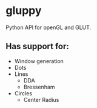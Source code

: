 # gluppy

Python API for openGL and GLUT.

## Has support for:
* Window generation
* Dots
* Lines
    * DDA
    * Bressenham
* Circles
    * Center Radius
